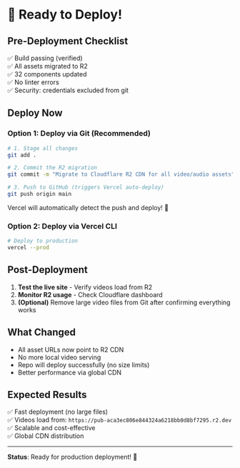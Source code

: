 # 🚀 Ready to Deploy!

## Pre-Deployment Checklist

✅ Build passing (verified)  
✅ All assets migrated to R2  
✅ 32 components updated  
✅ No linter errors  
✅ Security: credentials excluded from git  

## Deploy Now

### Option 1: Deploy via Git (Recommended)

```bash
# 1. Stage all changes
git add .

# 2. Commit the R2 migration
git commit -m "Migrate to Cloudflare R2 CDN for all video/audio assets"

# 3. Push to GitHub (triggers Vercel auto-deploy)
git push origin main
```

Vercel will automatically detect the push and deploy! 🎉

### Option 2: Deploy via Vercel CLI

```bash
# Deploy to production
vercel --prod
```

## Post-Deployment

1. **Test the live site** - Verify videos load from R2
2. **Monitor R2 usage** - Check Cloudflare dashboard
3. **(Optional)** Remove large video files from Git after confirming everything works

## What Changed

- All asset URLs now point to R2 CDN
- No more local video serving
- Repo will deploy successfully (no size limits)
- Better performance via global CDN

## Expected Results

✅ Fast deployment (no large files)  
✅ Videos load from: `https://pub-aca3ec806e844324a6218bb0d8bf7295.r2.dev`  
✅ Scalable and cost-effective  
✅ Global CDN distribution  

---

**Status**: Ready for production deployment! 🚀

